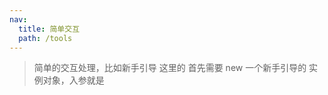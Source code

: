 ```yaml
---
nav:
  title: 简单交互
  path: /tools
---
```


> 简单的交互处理，比如新手引导
> 这里的 首先需要 new 一个新手引导的 实例对象，入参就是

<code src="./examples/newGuy.tsx">